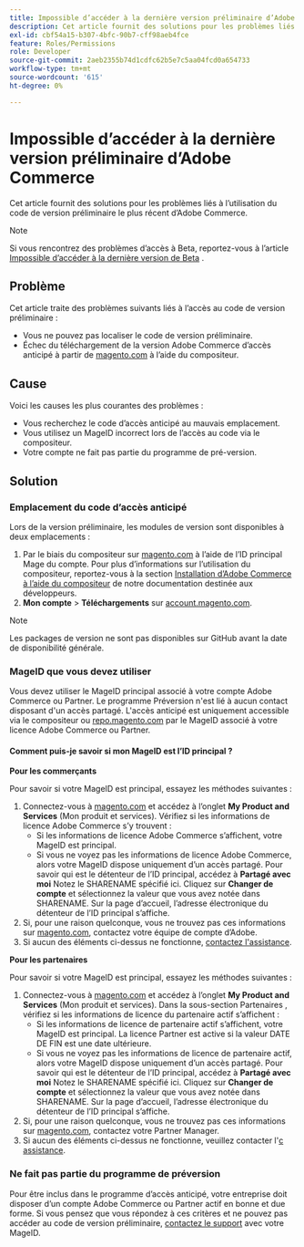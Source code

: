 ```yaml
---
title: Impossible d’accéder à la dernière version préliminaire d’Adobe Commerce
description: Cet article fournit des solutions pour les problèmes liés à l’utilisation du code de version préliminaire le plus récent d’Adobe Commerce.
exl-id: cbf54a15-b307-4bfc-90b7-cff98aeb4fce
feature: Roles/Permissions
role: Developer
source-git-commit: 2aeb2355b74d1cdfc62b5e7c5aa04fcd0a654733
workflow-type: tm+mt
source-wordcount: '615'
ht-degree: 0%

---
```


# Impossible d’accéder à la dernière version préliminaire d’Adobe Commerce

Cet article fournit des solutions pour les problèmes liés à l’utilisation du code de version préliminaire le plus récent d’Adobe Commerce.

>[!NOTE]
>
>Si vous rencontrez des problèmes d’accès à Beta, reportez-vous à l’article [Impossible d’accéder à la dernière version de Beta](/help/how-to/general/cannot-access-the-latest-beta-version.md) .

## Problème

Cet article traite des problèmes suivants liés à l’accès au code de version préliminaire :

* Vous ne pouvez pas localiser le code de version préliminaire.
* Échec du téléchargement de la version Adobe Commerce d’accès anticipé à partir de [magento.com](https://account.magento.com/customer/account/login) à l’aide du compositeur.

## Cause

Voici les causes les plus courantes des problèmes :

* Vous recherchez le code d’accès anticipé au mauvais emplacement.
* Vous utilisez un MageID incorrect lors de l’accès au code via le compositeur.
* Votre compte ne fait pas partie du programme de pré-version.

## Solution

### Emplacement du code d’accès anticipé

Lors de la version préliminaire, les modules de version sont disponibles à deux emplacements :

1. Par le biais du compositeur sur [magento.com](https://repo.magento.com/) à l’aide de l’ID principal Mage du compte. Pour plus d’informations sur l’utilisation du compositeur, reportez-vous à la section [Installation d’Adobe Commerce à l’aide du compositeur](https://experienceleague.adobe.com/fr/docs/commerce-operations/installation-guide/composer) de notre documentation destinée aux développeurs.
1. **Mon compte** > **Téléchargements** sur [account.magento.com](https://account.magento.com/customer/account/login).

>[!NOTE]
>
>Les packages de version ne sont pas disponibles sur GitHub avant la date de disponibilité générale.

### MageID que vous devez utiliser

Vous devez utiliser le MageID principal associé à votre compte Adobe Commerce ou Partner. Le programme Préversion n&#39;est lié à aucun contact disposant d&#39;un accès partagé. L&#39;accès anticipé est uniquement accessible via le compositeur ou [repo.magento.com](https://repo.magento.com/) par le MageID associé à votre licence Adobe Commerce ou Partner.

#### Comment puis-je savoir si mon MageID est l’ID principal ?

**Pour les commerçants**

Pour savoir si votre MageID est principal, essayez les méthodes suivantes :

1. Connectez-vous à [magento.com](https://account.magento.com/customer/account/login) et accédez à l’onglet **My Product and Services** (Mon produit et services). Vérifiez si les informations de licence Adobe Commerce s’y trouvent :
   * Si les informations de licence Adobe Commerce s’affichent, votre MageID est principal.
   * Si vous ne voyez pas les informations de licence Adobe Commerce, alors votre MageID dispose uniquement d’un accès partagé. Pour savoir qui est le détenteur de l’ID principal, accédez à **Partagé avec moi** Notez le SHARENAME spécifié ici. Cliquez sur **Changer de compte** et sélectionnez la valeur que vous avez notée dans SHARENAME. Sur la page d’accueil, l’adresse électronique du détenteur de l’ID principal s’affiche.
1. Si, pour une raison quelconque, vous ne trouvez pas ces informations sur [magento.com](https://account.magento.com/customer/account/login), contactez votre équipe de compte d’Adobe.
1. Si aucun des éléments ci-dessus ne fonctionne, [contactez l&#39;assistance](/help/help-center-guide/help-center/magento-help-center-user-guide.md#submit-ticket).

**Pour les partenaires**

Pour savoir si votre MageID est principal, essayez les méthodes suivantes :

1. Connectez-vous à [magento.com](https://account.magento.com/customer/account/login) et accédez à l’onglet **My Product and Services** (Mon produit et services). Dans la sous-section Partenaires , vérifiez si les informations de licence du partenaire actif s’affichent :
   * Si les informations de licence de partenaire actif s’affichent, votre MageID est principal. La licence Partner est active si la valeur DATE DE FIN est une date ultérieure.
   * Si vous ne voyez pas les informations de licence de partenaire actif, alors votre MageID dispose uniquement d’un accès partagé. Pour savoir qui est le détenteur de l’ID principal, accédez à **Partagé avec moi** Notez le SHARENAME spécifié ici. Cliquez sur **Changer de compte** et sélectionnez la valeur que vous avez notée dans SHARENAME. Sur la page d’accueil, l’adresse électronique du détenteur de l’ID principal s’affiche.
1. Si, pour une raison quelconque, vous ne trouvez pas ces informations sur [magento.com](https://account.magento.com/customer/account/login), contactez votre Partner Manager.
1. Si aucun des éléments ci-dessus ne fonctionne, veuillez contacter l&#39;[с assistance](/help/help-center-guide/help-center/magento-help-center-user-guide.md#submit-ticket).

### Ne fait pas partie du programme de préversion

Pour être inclus dans le programme d’accès anticipé, votre entreprise doit disposer d’un compte Adobe Commerce ou Partner actif en bonne et due forme. Si vous pensez que vous répondez à ces critères et ne pouvez pas accéder au code de version préliminaire, [ contactez le support](/help/help-center-guide/help-center/magento-help-center-user-guide.md#submit-ticket) avec votre MageID.
